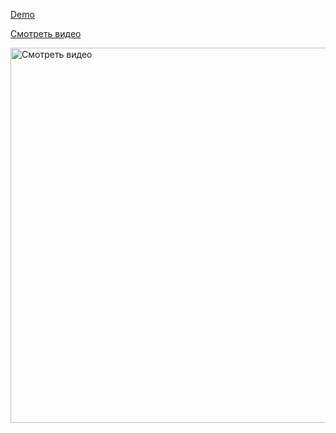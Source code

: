 <a target=_blank href="https://interview-prep-bice.vercel.app/">Demo</a>

[Смотреть видео](https://www.youtube.com/embed/TUqT0oX2UNg?si=e_NaGJYet61887EA)

<a href="https://www.youtube.com/watch?v=TUqT0oX2UNg">
    <img src="https://img.youtube.com/vi/TUqT0oX2UNg/0.jpg" alt="Смотреть видео" width="600"/>
</a>

